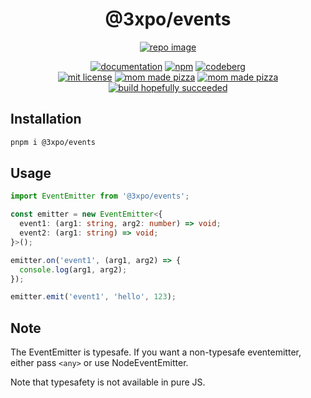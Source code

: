 <div align="center">

# @3xpo/events

[![repo image](https://codeberg.org/Expo/devtools/raw/branch/senpai/img/events.png)](https://codeberg.org/Expo/devtools/src/branch/senpai/packages/@3xpo/events)

<!-- links -->

[![documentation](https://img.shields.io/badge/-documentation-brightgreen.svg)](https://gh.expo.moe/events/) [![npm](https://img.shields.io/badge/-npm-red.svg)](https://npm.im/@3xpo/events/) [![codeberg](https://img.shields.io/badge/-codeberg-blue.svg)](https://codeberg.org/Expo/devtools/src/branch/senpai/packages/@3xpo/events)<br/><!--misc badges-->
[![mit license](https://img.shields.io/badge/license-mit-orange.svg)](https://gh.expo.moe/events/LICENSE.txt) [![mom made pizza](https://img.shields.io/badge/type-safe-blue.svg)](https://typescriptlang.org/) [![mom made pizza](https://img.shields.io/badge/mom%20made-pizza-white.svg)](https://www.youtube.com/watch?v=IO9XlQrEt2Y)<br/><!-- github ci -->
[![build hopefully succeeded](https://img.shields.io/badge/ci%20hopefully%20didn't-die%20again-green.svg)](https://github.com/Exponential-Workload/events/actions/workflows/build.yml)

</div>

## Installation

```bash
pnpm i @3xpo/events
```

## Usage

```ts
import EventEmitter from '@3xpo/events';

const emitter = new EventEmitter<{
  event1: (arg1: string, arg2: number) => void;
  event2: (arg1: string) => void;
}>();

emitter.on('event1', (arg1, arg2) => {
  console.log(arg1, arg2);
});

emitter.emit('event1', 'hello', 123);
```

## Note

The EventEmitter is typesafe. If you want a non-typesafe eventemitter, either pass `<any>` or use NodeEventEmitter.

Note that typesafety is not available in pure JS.
